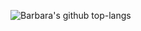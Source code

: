 
![Barbara's github top-langs](https://github-readme-stats.vercel.app/api/top-langs/?username=bahguima&layout=compact&theme=dracula)


